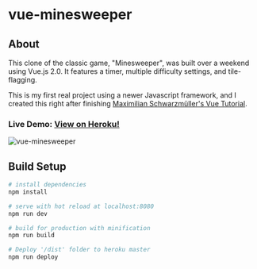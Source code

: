 # vue-minesweeper
## About
This clone of the classic game, "Minesweeper", was built over a weekend using Vue.js 2.0.  It features a timer, multiple difficulty settings, and tile-flagging.

This is my first real project using a newer Javascript framework, and I created this right after finishing [Maximilian Schwarzmüller's Vue Tutorial](https://www.udemy.com/vuejs-2-the-complete-guide).

### Live Demo: [View on Heroku!](https://vue-minesweeper.herokuapp.com/)

![vue-minesweeper](https://cloud.githubusercontent.com/assets/18252139/20769454/d0252838-b6f6-11e6-9731-c76e4c111bbd.png)

## Build Setup

``` bash
# install dependencies
npm install

# serve with hot reload at localhost:8080
npm run dev

# build for production with minification
npm run build

# Deploy '/dist' folder to heroku master
npm run deploy
```
